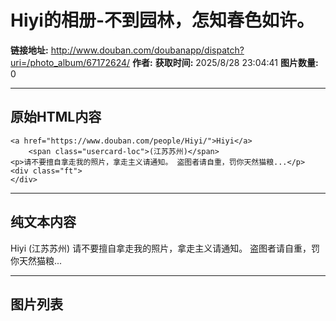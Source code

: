 # Hiyi的相册-不到园林，怎知春色如许。

**链接地址:** http://www.douban.com/doubanapp/dispatch?uri=/photo_album/67172624/
**作者:** 
**获取时间:** 2025/8/28 23:04:41
**图片数量:** 0

---

## 原始HTML内容


    <a href="https://www.douban.com/people/Hiyi/">Hiyi</a>
        <span class="usercard-loc">(江苏苏州)</span>
    <p>请不要擅自拿走我的照片，拿走主义请通知。 盗图者请自重，罚你天然猫粮...</p>
    <div class="ft">
    </div>
  

---

## 纯文本内容

Hiyi
        (江苏苏州)
    请不要擅自拿走我的照片，拿走主义请通知。 盗图者请自重，罚你天然猫粮...

---

## 图片列表


